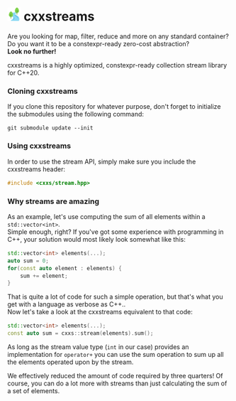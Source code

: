 # <img src="https://raw.githubusercontent.com/KitsuneAlex/cxxstreams/master/branding/logo.svg" width="6%"></img> cxxstreams

Are you looking for map, filter, reduce and more on any standard container?  
Do you want it to be a constexpr-ready zero-cost abstraction?  
**Look no further!**

cxxstreams is a highly optimized, constexpr-ready collection stream library for C++20.  

### Cloning cxxstreams

If you clone this repository for whatever purpose, don't forget to initialize the submodules using the following command:

```shell
git submodule update --init
```

### Using cxxstreams

In order to use the stream API, simply make sure you include the cxxstreams header:

```cpp
#include <cxxs/stream.hpp>
```

### Why streams are amazing

As an example, let's use computing the sum of all elements within a `std::vector<int>`.  
Simple enough, right? If you've got some experience with programming in C++, your solution
would most likely look somewhat like this:

```cpp
std::vector<int> elements(...);
auto sum = 0;
for(const auto element : elements) {
    sum += element;
}
```

That is quite a lot of code for such a simple operation, but that's what you get with a language as verbose as C++..  
Now let's take a look at the cxxstreams equivalent to that code:

```cpp
std::vector<int> elements(...);
const auto sum = cxxs::stream(elements).sum();
```

As long as the stream value type (`int` in our case) provides an implementation for `operator+` you can use the sum operation
to sum up all the elements operated upon by the stream.

We effectively reduced the amount of code required by three quarters! Of course, you can do a lot more with streams than just 
calculating the sum of a set of elements.